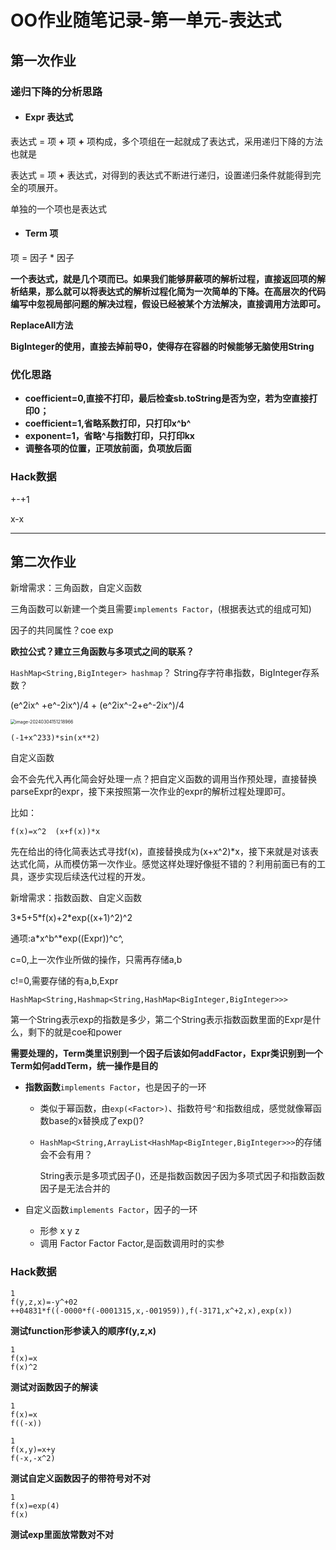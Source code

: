 # OO作业随笔记录-第一单元-表达式

## 第一次作业

### 递归下降的分析思路

- #### Expr 表达式

表达式 = 项 **+** 项 **+** 项构成，多个项组在一起就成了表达式，采用递归下降的方法也就是

表达式 = 项 **+** 表达式，对得到的表达式不断进行递归，设置递归条件就能得到完全的项展开。

单独的一个项也是表达式

- #### Term 项

项 = 因子 * 因子

**一个表达式，就是几个项而已。如果我们能够屏蔽项的解析过程，直接返回项的解析结果，那么就可以将表达式的解析过程化简为一次简单的下降。在高层次的代码编写中忽视局部问题的解决过程，假设已经被某个方法解决，直接调用方法即可。**

**ReplaceAll方法**

**BigInteger的使用，直接去掉前导0，使得存在容器的时候能够无脑使用String**

### 优化思路

- **coefficient=0,直接不打印，最后检查sb.toString是否为空，若为空直接打印0；**
- **coefficient=1,省略系数打印，只打印x^b^**
- **exponent=1，省略^与指数打印，只打印kx**
- **调整各项的位置，正项放前面，负项放后面**

### Hack数据

+-+1

x-x

****

## 第二次作业

新增需求：三角函数，自定义函数

三角函数可以新建一个类且需要`implements Factor`，(根据表达式的组成可知)

因子的共同属性？coe exp

**欧拉公式？建立三角函数与多项式之间的联系？**

`HashMap<String,BigInteger> hashmap`？ String存字符串指数，BigInteger存系数？

(e^2ix^ +e^-2ix^)/4   +    (e^2ix^-2+e^-2ix^)/4

<img src="C:\Users\28670\AppData\Roaming\Typora\typora-user-images\image-20240304151218966.png" alt="image-20240304151218966" style="zoom:50%;" />

```
(-1+x^233)*sin(x**2)
```

自定义函数

会不会先代入再化简会好处理一点？把自定义函数的调用当作预处理，直接替换parseExpr的expr，接下来按照第一次作业的expr的解析过程处理即可。

比如：

```
f(x)=x^2  (x+f(x))*x
```

先在给出的待化简表达式寻找f(x)，直接替换成为(x+x^2)*x，接下来就是对该表达式化简，从而模仿第一次作业。感觉这样处理好像挺不错的？利用前面已有的工具，逐步实现后续迭代过程的开发。





新增需求：指数函数、自定义函数

3\*5+5\*f(x)+2\*exp((x+1)\^2)\^2

通项:a\*x^b^*exp((Expr))^c^,

c=0,上一次作业所做的操作，只需再存储a,b

c!=0,需要存储的有a,b,Expr

`HashMap<String,Hashmap<String,HashMap<BigInteger,BigInteger>>>`

第一个String表示exp的指数是多少，第二个String表示指数函数里面的Expr是什么，剩下的就是coe和power

**需要处理的，Term类里识别到一个因子后该如何addFactor，Expr类识别到一个Term如何addTerm，统一操作是目的**

- **指数函数**`implements Factor`，也是因子的一环
  
  - 类似于幂函数，由`exp(<Factor>)`、指数符号`^`和指数组成，感觉就像幂函数base的x替换成了exp()?
  
  - `HashMap<String,ArrayList<HashMap<BigInteger,BigInteger>>>`的存储会不会有用？
  
    String表示是多项式因子()，还是指数函数因子因为多项式因子和指数函数因子是无法合并的
  
- 自定义函数`implements Factor`，因子的一环
  - 形参 x y z
  - 调用 Factor Factor Factor,是函数调用时的实参





### Hack数据

```
1
f(y,z,x)=-y^+02
++04831*f((-0000*f(-0001315,x,-001959)),f(-3171,x^+2,x),exp(x))
```

**测试function形参读入的顺序f(y,z,x)**



```
1
f(x)=x
f(x)^2
```

**测试对函数因子的解读**



```
1
f(x)=x
f((-x))

1
f(x,y)=x+y
f(-x,-x^2)
```

**测试自定义函数因子的带符号对不对**

```
1
f(x)=exp(4)
f(x)
```

**测试exp里面放常数对不对**
